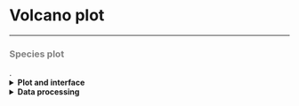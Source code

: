 Volcano plot
=======================
---
<h3 style="color:gray">Species plot</h3>.  

<details>
<summary><b> Plot and interface </b></summary>  

Plot used to visualise the differences in lipid composition between two sample groups. 
1. **Select data table.**  
Select the data to be used for comparison among the following: *Filtered data table*, *Class normalised data table*, *Total normalised data table*
2. **Select group column.**  
Select a column from the metadata table containing the groups to compare.  
3. **Select two groups to compare.**  
Select the groups to compare (2).  
4. **Select function.**  
Select the way the average value from each group should be calculated, either median or mean (median by default, recommended).  
5. **Download button.**  
Downloads to CSV the *Volcano table*.  

The datapoints, representing the individual lipid species, are coloured according to their lipid class to easily spot class-level differences.  
In volcano plots, data points situated on the top of the graph are more significant (low p-values) and those outside of the -1 to +1 range have large fold changes.  

<img src="./img/visualise_lips_volcano_plot_1.png" width="49%">
<img src="./img/visualise_lips_volcano_plot_2.png" width="49%">

</details>

<details>
<summary><b> Data processing </b></summary>

**Tables used:** {*Filtered data table*, *Class normalised data table*, *Total normalised data table*}, *Filtered feature table*.  
Samples of the two groups are selected and for each feature in the *Filtered feature table*, p-values and fold changes are calculated using one of the selected tables. Features absent from both groups are removed prior to processing.  
  
The fold change is calculated from the selected data table (one of *Filtered data table*, *Class normalised data table*, *Total normalised data table*) using the median value of the second group divided by the median value of the first group, ignoring missing values. In case of groups containing only missing values: 
- First group contains only NAs (denominator), the fold change is set to slightly above the maximum fold change, i.e. 1.01 x max fold change (high value divided by low value).  
- Second group contains only NAs (numerator), the fold change is set to slighlty below the minimum fold change, i.e. 0.99 x min fold change (low value divided by high value).  
  
In the case of medians being 0:  
- Denominator median is 0, fold change becomes Inf. Inf is set to slightly above the maximum fold change, i.e. 1.01 x max fold change (high value divided by low value).  
- Nominator median is 0, fold change becomes 0. 0s are replaced to a value slighlty below the minimum fold change, i.e. 0.99 x min fold change (low value divided by high value).  
- Both nominator and denominator are 0, fold change becomes NA. These are set to 1.  

The p-value is calculated using a Wilcoxon test on the z-scored table (one of *Filtered data table*, *Class normalised data table*, *Total normalised data table*) between group 1 and group 2 for a given feature. In case of groups containing only NAs:  
- One group contains only NAs, the p-value is set to slightly below the minimum p-value, i.e. 0.99 x min p-value (low values compared to high values).  

The p-value is then adjusted using the Benjamini-Hochberg procedure.  

The *Volcano table* is then produced by calculating the log2(fold change) to be displayed on the x-axis, and -log10(BH(p-value)) to be displayed on the y-axis.  

</details>


